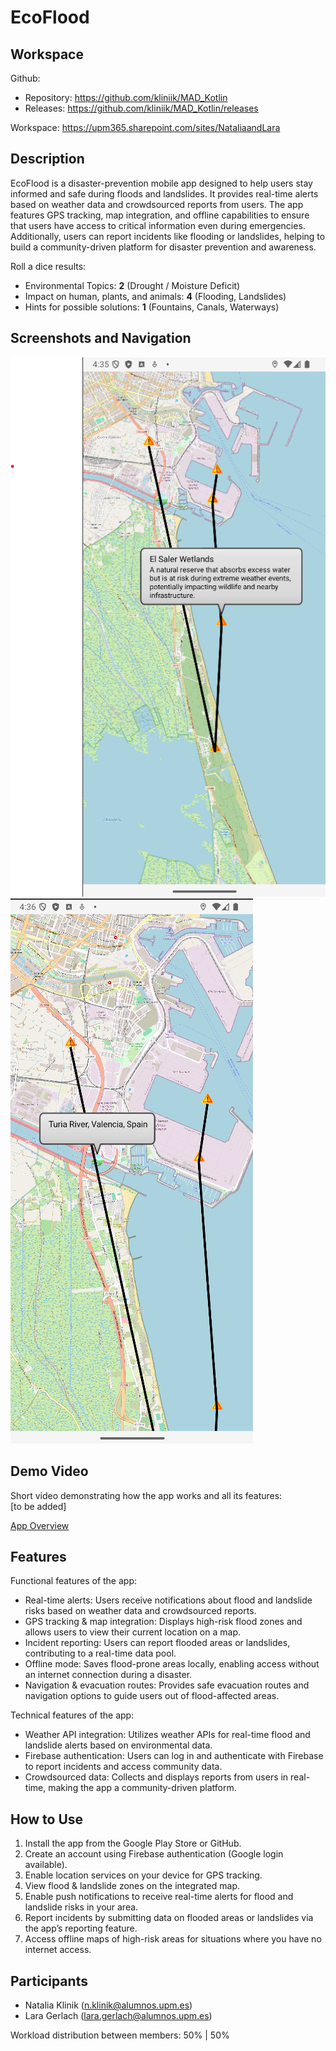 # EcoFlood

## Workspace
Github:
- Repository: https://github.com/kliniik/MAD_Kotlin
- Releases: https://github.com/kliniik/MAD_Kotlin/releases

Workspace: https://upm365.sharepoint.com/sites/NataliaandLara

## Description
EcoFlood is a disaster-prevention mobile app designed to help users stay informed and safe during floods and landslides. It provides real-time alerts based on weather data and crowdsourced reports from users. The app features GPS tracking, map integration, and offline capabilities to ensure that users have access to critical information even during emergencies. Additionally, users can report incidents like flooding or landslides, helping to build a community-driven platform for disaster prevention and awareness.

Roll a dice results:
- Environmental Topics: **2** (Drought / Moisture Deficit)
- Impact on human, plants, and animals: **4** (Flooding, Landslides)
- Hints for possible solutions: **1** (Fountains, Canals, Waterways)

## Screenshots and Navigation
![Screenshot1](screenshots/screen_app1.png)
![Screenshot2](screenshots/screen_app2.png)

## Demo Video
Short video demonstrating how the app works and all its features:  
[to be added]  

[App Overview](https://upm365-my.sharepoint.com/:v:/g/personal/n_klinik_alumnos_upm_es/Ef4AgLY4ycNHjniF9KE6WUQBunDQt_4iA5y7SE-0HYgfXg?e=ogf0rw&nav=eyJyZWZlcnJhbEluZm8iOnsicmVmZXJyYWxBcHAiOiJTdHJlYW1XZWJBcHAiLCJyZWZlcnJhbFZpZXciOiJTaGFyZURpYWxvZy1MaW5rIiwicmVmZXJyYWxBcHBQbGF0Zm9ybSI6IldlYiIsInJlZmVycmFsTW9kZSI6InZpZXcifX0%3D)

## Features
Functional features of the app:
- Real-time alerts: Users receive notifications about flood and landslide risks based on weather data and crowdsourced reports.
- GPS tracking & map integration: Displays high-risk flood zones and allows users to view their current location on a map.
- Incident reporting: Users can report flooded areas or landslides, contributing to a real-time data pool.
- Offline mode: Saves flood-prone areas locally, enabling access without an internet connection during a disaster.
- Navigation & evacuation routes: Provides safe evacuation routes and navigation options to guide users out of flood-affected areas.

Technical features of the app:
- Weather API integration: Utilizes weather APIs for real-time flood and landslide alerts based on environmental data.
- Firebase authentication: Users can log in and authenticate with Firebase to report incidents and access community data.
- Crowdsourced data: Collects and displays reports from users in real-time, making the app a community-driven platform.

## How to Use
1. Install the app from the Google Play Store or GitHub.
2. Create an account using Firebase authentication (Google login available).
3. Enable location services on your device for GPS tracking.
4. View flood & landslide zones on the integrated map.
5. Enable push notifications to receive real-time alerts for flood and landslide risks in your area.
6. Report incidents by submitting data on flooded areas or landslides via the app’s reporting feature.
7. Access offline maps of high-risk areas for situations where you have no internet access.

## Participants
- Natalia Klinik (n.klinik@alumnos.upm.es)
- Lara Gerlach (lara.gerlach@alumnos.upm.es)

Workload distribution between members: 50% | 50%
